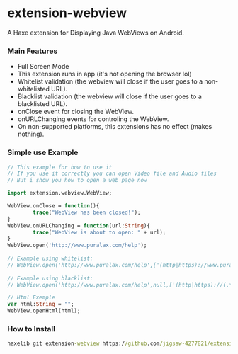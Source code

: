 # extension-webview

A Haxe extension for Displaying Java WebViews on Android.

### Main Features

* Full Screen Mode
* This extension runs in app (it's not opening the browser lol)
* Whitelist validation (the webview will close if the user goes to a non-whitelisted URL).
* Blacklist validation (the webview will close if the user goes to a blacklisted URL).
* onClose event for closing the WebView.
* onURLChanging events for controling the WebView.
* On non-supported platforms, this extensions has no effect (makes nothing).

### Simple use Example

```haxe
// This example for how to use it
// If you use it correctly you can open Video file and Audio files
// But i show you how to open a web page now

import extension.webview.WebView;

WebView.onClose = function(){
        trace("WebView has been closed!");
}
WebView.onURLChanging = function(url:String){
        trace("WebView is about to open: " + url);
}
WebView.open('http://www.puralax.com/help');
		
// Example using whitelist:
// WebView.open('http://www.puralax.com/help',['(http|https)://www.puralax.com/help(.*)','http://www.sempaigames.com/(.*)']);
		
// Example using blacklist:
// WebView.open('http://www.puralax.com/help',null,['(http|https)://(.*)facebook.com(.*)']);

// Html Exemple
var html:String = "";
WebView.openHtml(html);

```

### How to Install

```cmd
haxelib git extension-webview https://github.com/jigsaw-4277821/extension-webview.git
```
